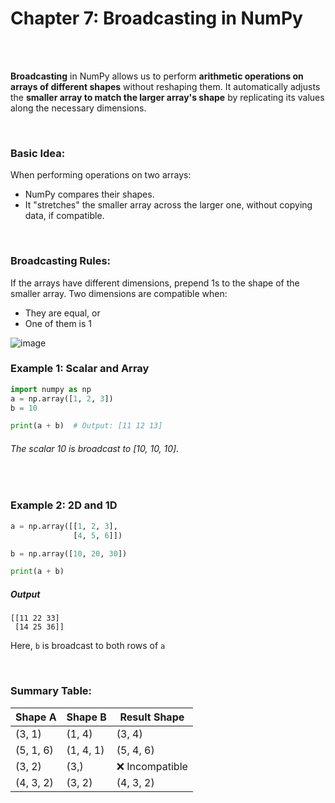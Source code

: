 #
# Chapter 7: Broadcasting in NumPy

<br>
<br>

**Broadcasting** in NumPy allows us to perform **arithmetic operations on arrays of different shapes** without reshaping them. It automatically adjusts the **smaller array to match the larger array's shape** by replicating its values along the necessary dimensions.

<br>

### Basic Idea:
When performing operations on two arrays:
- NumPy compares their shapes.
- It "stretches" the smaller array across the larger one, without copying data, if compatible.

<br>

### Broadcasting Rules:
If the arrays have different dimensions, prepend 1s to the shape of the smaller array.
Two dimensions are compatible when:
- They are equal, or
- One of them is 1

![image](https://github.com/user-attachments/assets/9f74303a-41de-4b66-8b43-dc6cca9b9126)

### Example 1: Scalar and Array
```python
import numpy as np
a = np.array([1, 2, 3])
b = 10

print(a + b)  # Output: [11 12 13]
```
###### The scalar 10 is broadcast to [10, 10, 10].

<br>

### Example 2: 2D and 1D
```python
a = np.array([[1, 2, 3],
              [4, 5, 6]])

b = np.array([10, 20, 30])

print(a + b)
```
##### Output
```
[[11 22 33]
 [14 25 36]]
```
Here, `b` is broadcast to both rows of `a`

<br>

### Summary Table:
| Shape A   | Shape B   | Result Shape   |
| --------- | --------- | -------------- |
| (3, 1)    | (1, 4)    | (3, 4)         |
| (5, 1, 6) | (1, 4, 1) | (5, 4, 6)      |
| (3, 2)    | (3,)      | ❌ Incompatible |
| (4, 3, 2) | (3, 2)    | (4, 3, 2)      |






